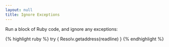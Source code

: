 ```yaml
---
layout: null
title: Ignore Exceptions
---
```


Run a block of Ruby code, and ignore any exceptions:

{% highlight ruby %}
try { Resolv.getaddress(readline) }
{% endhighlight %}
